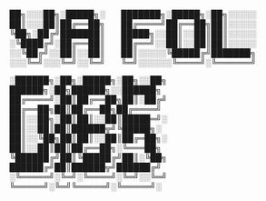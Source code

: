 
██╗░░░██╗░█████╗░  ███████╗░█████╗░██╗░░░░░
██║░░░██║██╔══██╗  ██╔════╝██╔══██╗██║░░░░░
╚██╗░██╔╝███████║  █████╗░░██║░░██║██║░░░░░
░╚████╔╝░██╔══██║  ██╔══╝░░██║░░██║██║░░░░░
░░╚██╔╝░░██║░░██║  ██║░░░░░╚█████╔╝███████╗
░░░╚═╝░░░╚═╝░░╚═╝  ╚═╝░░░░░░╚════╝░╚══════╝

░██████╗░██╗░█████╗░██╗░░██╗  ██████╗░██╗██████╗░░██████╗
██╔════╝░██║██╔══██╗██║░██╔╝  ██╔══██╗██║██╔══██╗██╔════╝
██║░░██╗░██║██║░░██║█████═╝░  ██║░░██║██║██████╦╝╚█████╗░
██║░░╚██╗██║██║░░██║██╔═██╗░  ██║░░██║██║██╔══██╗░╚═══██╗
╚██████╔╝██║╚█████╔╝██║░╚██╗  ██████╔╝██║██████╦╝██████╔╝
░╚═════╝░╚═╝░╚════╝░╚═╝░░╚═╝  ╚═════╝░╚═╝╚═════╝░╚═════╝░


<!---
LukaZiegler/LukaZiegler is a ✨ special ✨ repository because its `README.md` (this file) appears on your GitHub profile.
You can click the Preview link to take a look at your changes.
--->
